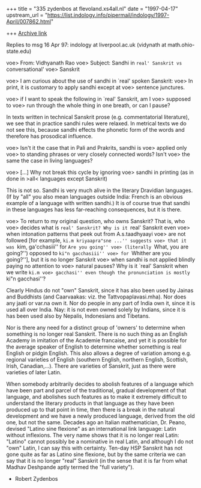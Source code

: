 +++
title = "335 zydenbos at flevoland.xs4all.nl"
date = "1997-04-17"
upstream_url = "https://list.indology.info/pipermail/indology/1997-April/007862.html"

+++
[Archive link](https://list.indology.info/pipermail/indology/1997-April/007862.html)


Replies to msg 16 Apr 97: indology at liverpool.ac.uk
(vidynath at math.ohio-state.edu)

 voe> From: Vidhyanath Rao <vidynath at math.ohio-state.edu>
 voe> Subject: Sandhi in `real' Sanskrit vs `conversational'
 voe> Sanskrit

 voe> I am curious about the use of sandhi in `real' spoken Sanskrit:
 voe> In print, it is customary to apply sandhi except at
 voe> sentence junctures.

 voe> if I want to speak the following in `real' Sanskrit, am I
 voe> supposed to
 voe> run through the whole thing in one breath, or can I pause?

In texts written in technical Sanskrit prose (e.g. commentatorial literature),
we see that in practice sandhi rules were relaxed. In metrical texts we do not
see this, because sandhi effects the phonetic form of the words and therefore
has prosodical influence.

 voe> Isn't it the case that in Pali and Prakrits, sandhi is
 voe> applied only
 voe> to standing phrases or very closely connected words? Isn't
 voe> the same the case in living languages?

 voe> [...] Why not break this cycle by ignoring
 voe> sandhi in printing (as in done in >all< languages except Sanskrit)

This is not so. Sandhi is very much alive in the literary Dravidian languages.
(If by "all" you also mean languages outside India: French is an obvious
example of a language with written sandhi.) It is of course true that sandhi in
these languages has less far-reaching consequences, but it is there.

 voe> To return to my original question, who owns Sanskrit? That is, who
 voe> decides what is `real' Sanskrit? Why is it `real' Sanskrit even
 voe> when intonation patterns that peek out from A.s.taadhyaayi
 voe> are not followed [for example, ``ki.m kriyaapra"sne ...'' suggests
 voe> that it was ``kim, ga'cchasiii'' for ``Are you going''
 voe> (literally ``What, you are going?'') opposed to ``ki"n gacchasiii''
 voe> for ``Whither are you going?''], but it is no longer Sanskrit
 voe> when sandhi is not applied blindly paying no attention to
 voe> natural pauses? Why is it `real' Sanskrit when we write ``ki.m
 voe> gacchasi'' even though the pronunciation is mostly ``ki"n gacchasi''?

Clearly Hindus do not "own" Sanskrit, since it has also been used by Jainas and
Buddhists (and Caarvaakas: viz. the Tattvopaplavasi.mha). Nor does any jaati or
var.na own it. Nor do people in any part of India own it, since it is used all
over India. Nay: it is not even owned solely by Indians, since it is has been
used also by Nepalis, Indonesians and Tibetans.

Nor is there any need for a distinct group of 'owners' to determine when
something is no longer real Sanskrit. There is no such thing as an English
Academy in imitation of the Academie francaise, and yet it is possible for the
average speaker of English to determine whether something is real English or
pidgin English. This also allows a degree of variation among e.g. regional
varieties of English (southern English, northern English, Scottish, Irish,
Canadian,...). There are varieties of Sanskrit, just as there were varieties of
later Latin.

When somebody arbitrarily decides to abolish features of a language which have
been part and parcel of the traditional, gradual development of that language,
and abolishes such features as to make it extremely difficult to understand the
literary products in that language as they have been produced up to that point
in time, then there is a break in the natural development and we have a newly
produced language, derived from the old one, but not the same. Decades ago an
Italian mathematician, Dr. Peano, devised "Latino sine flexione" as an
international link language: Latin without inflexions. The very name shows that
it is no longer real Latin: "Latino" cannot possibly be a nominative in real
Latin, and although I do not "own" Latin, I can say this with certainty.
Ten-day HSP Sanskrit has not gone quite as far as Latino sine flexione, but by
the same criteria we can say that it is no longer "real" Sanskrit (in the sense
that it is far from what Madhav Deshpande aptly termed the "full variety").

- Robert Zydenbos






